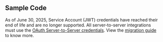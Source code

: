 ## Sample Code


<InlineAlert slots="text"/>

As of June 30, 2025, Service Account (JWT) credentials have reached their end of life and are no longer supported. All server-to-server integrations must use the [OAuth Server-to-Server credentials](../authentication/ServerToServerAuthentication/implementation.md). View the [migration guide](../authentication/ServerToServerAuthentication/migration.md) to know more.
